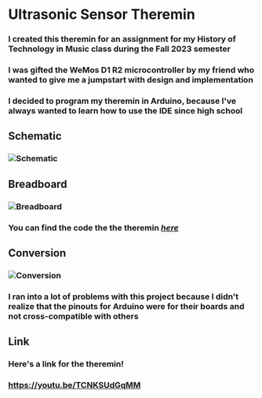 # Ultrasonic Sensor Theremin
### I created this theremin for an assignment for my History of Technology in Music class during the Fall 2023 semester
### I was gifted the WeMos D1 R2 microcontroller by my friend who wanted to give me a jumpstart with design and implementation
### I decided to program my theremin in Arduino, because I've always wanted to learn how to use the IDE since high school
## Schematic
### ![Schematic](https://github.com/FrancisTanglao/UltrasonicSensorTheremin/blob/main/Ultrasonic%20Sensor%20Theremin%20Schematic.png)
## Breadboard
### ![Breadboard](https://github.com/FrancisTanglao/UltrasonicSensorTheremin/blob/main/Ultrasonic%20Sensor%20Theremin%20Breadboard.png)
### You can find the code the the theremin [*here*](https://github.com/FrancisTanglao/UltrasonicSensorTheremin/blob/main/WeMosUltrasonicSensorTheremin.ino)
## Conversion
### ![Conversion](https://github.com/FrancisTanglao/UltrasonicSensorTheremin/blob/main/WeMos%20D1%20R2%20Pinout%20Conversion.png)
### I ran into a lot of problems with this project because I didn't realize that the pinouts for Arduino were for their boards and not cross-compatible with others
## Link
### Here's a link for the theremin!
### https://youtu.be/TCNKSUdGqMM
